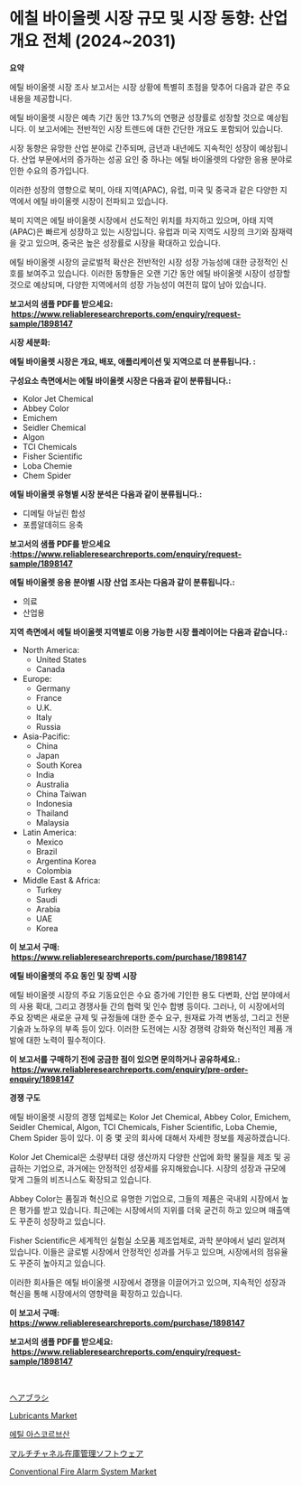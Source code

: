 <p><h1>에칠 바이올렛 시장 규모 및 시장 동향: 산업 개요 전체 (2024~2031)</h1></p><p><strong>요약</strong></p>
<p><p>에틸 바이올렛 시장 조사 보고서는 시장 상황에 특별히 초점을 맞추어 다음과 같은 주요 내용을 제공합니다. </p><p>에틸 바이올렛 시장은 예측 기간 동안 13.7%의 연평균 성장률로 성장할 것으로 예상됩니다. 이 보고서에는 전반적인 시장 트렌드에 대한 간단한 개요도 포함되어 있습니다. </p><p>시장 동향은 유망한 산업 분야로 간주되며, 금년과 내년에도 지속적인 성장이 예상됩니다. 산업 부문에서의 증가하는 성공 요인 중 하나는 에틸 바이올렛의 다양한 응용 분야로 인한 수요의 증가입니다. </p><p>이러한 성장의 영향으로 북미, 아태 지역(APAC), 유럽, 미국 및 중국과 같은 다양한 지역에서 에틸 바이올렛 시장이 전파되고 있습니다. </p><p>북미 지역은 에틸 바이올렛 시장에서 선도적인 위치를 차지하고 있으며, 아태 지역(APAC)은 빠르게 성장하고 있는 시장입니다. 유럽과 미국 지역도 시장의 크기와 잠재력을 갖고 있으며, 중국은 높은 성장률로 시장을 확대하고 있습니다. </p><p>에틸 바이올렛 시장의 글로벌적 확산은 전반적인 시장 성장 가능성에 대한 긍정적인 신호를 보여주고 있습니다. 이러한 동향들은 오랜 기간 동안 에틸 바이올렛 시장이 성장할 것으로 예상되며, 다양한 지역에서의 성장 가능성이 여전히 많이 남아 있습니다.</p></p>
<p><strong>보고서의 샘플 PDF를 받으세요: &nbsp;<a href="https://www.reliableresearchreports.com/enquiry/request-sample/1898147">https://www.reliableresearchreports.com/enquiry/request-sample/1898147</a></strong></p>
<p><strong>시장 세분화:</strong></p>
<p><strong> 에틸 바이올렛 시장은 개요, 배포, 애플리케이션 및 지역으로 더 분류됩니다. :</strong></p>
<p><strong>구성요소 측면에서는 에틸 바이올렛 시장은 다음과 같이 분류됩니다.:</strong></p>
<p><ul><li>Kolor Jet Chemical</li><li>Abbey Color</li><li>Emichem</li><li>Seidler Chemical</li><li>Algon</li><li>TCI Chemicals</li><li>Fisher Scientific</li><li>Loba Chemie</li><li>Chem Spider</li></ul></p>
<p><strong> 에틸 바이올렛 유형별 시장 분석은 다음과 같이 분류됩니다.:</strong></p>
<p><ul><li>디메틸 아닐린 합성</li><li>포름알데히드 응축</li></ul></p>
<p><strong>보고서의 샘플 PDF를 받으세요 :<a href="https://www.reliableresearchreports.com/enquiry/request-sample/1898147">https://www.reliableresearchreports.com/enquiry/request-sample/1898147</a></strong></p>
<p><strong> 에틸 바이올렛 응용 분야별 시장 산업 조사는 다음과 같이 분류됩니다.:</strong></p>
<p><ul><li>의료</li><li>산업용</li></ul></p>
<p><strong>지역 측면에서 에틸 바이올렛 지역별로 이용 가능한 시장 플레이어는 다음과 같습니다.:</strong></p>
<p><ul>
    <li>
        North America:
        <ul>
            <li>United States</li>
            <li>Canada</li>
        </ul>
    </li>
    <li>
        Europe:
        <ul>
            <li>Germany</li>
            <li>France</li>
            <li>U.K.</li>
            <li>Italy</li>
            <li>Russia</li>
        </ul>
    </li>
    <li>
        Asia-Pacific:
        <ul>
            <li>China</li>
            <li>Japan</li>
            <li>South Korea</li>
            <li>India</li>
            <li>Australia</li>
            <li>China Taiwan</li>
            <li>Indonesia</li>
            <li>Thailand</li>
            <li>Malaysia</li>
        </ul>
    </li>
    <li>
        Latin America:
        <ul>
            <li>Mexico</li>
            <li>Brazil</li>
            <li>Argentina Korea</li>
            <li>Colombia</li>
        </ul>
    </li>
    <li>
        Middle East & Africa:
        <ul>
            <li>Turkey</li>
            <li>Saudi</li>
            <li>Arabia</li>
            <li>UAE</li>
            <li>Korea</li>
        </ul>
    </li>
    </ul></p>
<p><strong>이 보고서 구매: &nbsp;<a href="https://www.reliableresearchreports.com/purchase/1898147">https://www.reliableresearchreports.com/purchase/1898147</a></strong></p>
<p><strong>에틸 바이올렛의 주요 동인 및 장벽 시장</strong></p>
<p><p>에틸 바이올렛 시장의 주요 기동요인은 수요 증가에 기인한 용도 다변화, 산업 분야에서의 사용 확대, 그리고 경쟁사들 간의 협력 및 인수 합병 등이다. 그러나, 이 시장에서의 주요 장벽은 새로운 규제 및 규정들에 대한 준수 요구, 원재료 가격 변동성, 그리고 전문 기술과 노하우의 부족 등이 있다. 이러한 도전에는 시장 경쟁력 강화와 혁신적인 제품 개발에 대한 노력이 필수적이다.</p></p>
<p><strong>이 보고서를 구매하기 전에 궁금한 점이 있으면 문의하거나 공유하세요.: &nbsp;<a href="https://www.reliableresearchreports.com/enquiry/pre-order-enquiry/1898147">https://www.reliableresearchreports.com/enquiry/pre-order-enquiry/1898147</a></strong></p>
<p><strong>경쟁 구도</strong></p>
<p><p>에틸 바이올렛 시장의 경쟁 업체로는 Kolor Jet Chemical, Abbey Color, Emichem, Seidler Chemical, Algon, TCI Chemicals, Fisher Scientific, Loba Chemie, Chem Spider 등이 있다. 이 중 몇 곳의 회사에 대해서 자세한 정보를 제공하겠습니다.</p><p>Kolor Jet Chemical은 소량부터 대량 생산까지 다양한 산업에 화학 물질을 제조 및 공급하는 기업으로, 과거에는 안정적인 성장세를 유지해왔습니다. 시장의 성장과 규모에 맞게 그들의 비즈니스도 확장되고 있습니다.</p><p>Abbey Color는 품질과 혁신으로 유명한 기업으로, 그들의 제품은 국내외 시장에서 높은 평가를 받고 있습니다. 최근에는 시장에서의 지위를 더욱 굳건히 하고 있으며 매출액도 꾸준히 성장하고 있습니다.</p><p>Fisher Scientific은 세계적인 실험실 소모품 제조업체로, 과학 분야에서 널리 알려져 있습니다. 이들은 글로벌 시장에서 안정적인 성과를 거두고 있으며, 시장에서의 점유율도 꾸준히 높아지고 있습니다.</p><p>이러한 회사들은 에틸 바이올렛 시장에서 경쟁을 이끌어가고 있으며, 지속적인 성장과 혁신을 통해 시장에서의 영향력을 확장하고 있습니다.</p></p>
<p><strong>이 보고서 구매: &nbsp; <a href="https://www.reliableresearchreports.com/purchase/1898147">https://www.reliableresearchreports.com/purchase/1898147</a></strong></p>
<p><strong>보고서의 샘플 PDF를 받으세요: &nbsp;<a href="https://www.reliableresearchreports.com/enquiry/request-sample/1898147">https://www.reliableresearchreports.com/enquiry/request-sample/1898147</a></strong><strong></strong></p>
<p>&nbsp;</p>
<p><p><a href="https://medium.com/@alicequigley2023/%E3%83%98%E3%82%A2%E3%83%96%E3%83%A9%E3%82%B7%E5%B8%82%E5%A0%B4-%E3%82%BF%E3%82%A4%E3%83%97-%E3%82%A2%E3%83%97%E3%83%AA%E3%82%B1%E3%83%BC%E3%82%B7%E3%83%A7%E3%83%B3-%E5%9C%B0%E7%90%86%E3%81%AB%E3%82%88%E3%82%8B%E5%8C%85%E6%8B%AC%E7%9A%84%E3%81%AA%E8%A9%95%E4%BE%A1-d88396dd27ce">ヘアブラシ</a></p><p><a href="https://github.com/bmorecock/Market-Research-Report-List-2/blob/main/lubricants-market.md">Lubricants Market</a></p><p><a href="https://github.com/vs10l4sfg5c/Market-Research-Report-List-1/blob/main/7689059194045.md">에틸 아스코르브산</a></p><p><a href="https://github.com/cnnriuez22368/Market-Research-Report-List-1/blob/main/4497525194321.md">マルチチャネル在庫管理ソフトウェア</a></p><p><a href="https://view.publitas.com/reportprime-1/conventional-fire-alarm-system-market-dynamics-2024-2031-also-about-its-market-trends-projections-and-opportunities/">Conventional Fire Alarm System Market</a></p></p>